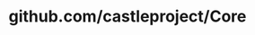 ---
layout: post
title: github.com/castleproject/Core
categories: link
tags: [انگلیسی, برنامه‌نویسی]
---